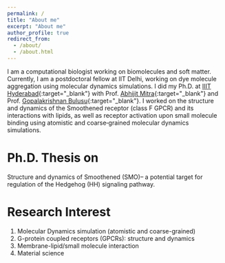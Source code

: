 ```yaml
---
permalink: /
title: "About me"
excerpt: "About me"
author_profile: true
redirect_from: 
  - /about/
  - /about.html
---
```


I am a computational biologist working on biomolecules and soft matter. Currently, I am a postdoctoral fellow
at IIT Delhi, working on dye molecule aggregation using molecular dynamics simulations. I did my Ph.D. at [IIIT
Hyderabad](https://www.iiit.ac.in/){:target="_blank"} with Prof. [Abhijit Mitra](https://faculty.iiit.ac.in/~abi_chem/web/){:target="_blank"} and Prof. [Gopalakrishnan Bulusu](https://www.linkedin.com/in/gopalakrishnan-bulusu-82a1705/?originalSubdomain=in){:target="_blank"}. I worked on the structure and dynamics of
the Smoothened receptor (class F GPCR) and its interactions with lipids, as well as receptor activation upon small
molecule binding using atomistic and coarse‑grained molecular dynamics simulations.

Ph.D. Thesis on
======
Structure and dynamics of Smoothened (SMO)– a potential target for regulation of the Hedgehog (HH) signaling pathway.

Research Interest
======
1. Molecular Dynamics simulation (atomistic and coarse-grained)
1. G-protein coupled receptors (GPCRs): structure and dynamics
1. Membrane-lipid/small molecule interaction
1. Material science

